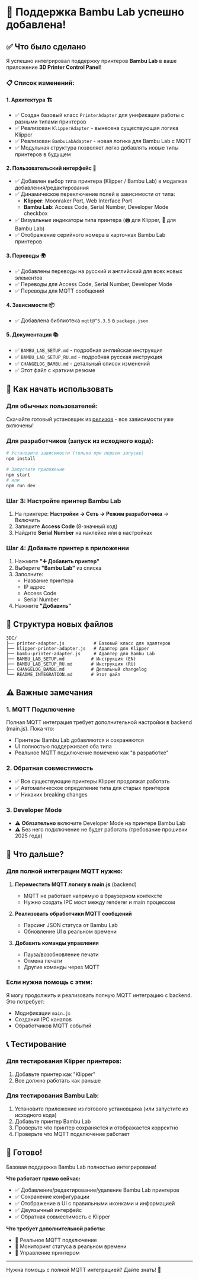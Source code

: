# 🎉 Поддержка Bambu Lab успешно добавлена!

## ✅ Что было сделано

Я успешно интегрировал поддержку принтеров **Bambu Lab** в ваше приложение **3D Printer Control Panel**!

### 📋 Список изменений:

#### 1. **Архитектура** 🏗️
- ✅ Создан базовый класс `PrinterAdapter` для унификации работы с разными типами принтеров
- ✅ Реализован `KlipperAdapter` - вынесена существующая логика Klipper
- ✅ Реализован `BambuLabAdapter` - новая логика для Bambu Lab с MQTT
- ✅ Модульная структура позволяет легко добавлять новые типы принтеров в будущем

#### 2. **Пользовательский интерфейс** 🎨
- ✅ Добавлен выбор типа принтера (Klipper / Bambu Lab) в модалках добавления/редактирования
- ✅ Динамическое переключение полей в зависимости от типа:
  - **Klipper**: Moonraker Port, Web Interface Port
  - **Bambu Lab**: Access Code, Serial Number, Developer Mode checkbox
- ✅ Визуальные индикаторы типа принтера (🖨️ для Klipper, 🎋 для Bambu Lab)
- ✅ Отображение серийного номера в карточках Bambu Lab принтеров

#### 3. **Переводы** 🌍
- ✅ Добавлены переводы на русский и английский для всех новых элементов
- ✅ Переводы для Access Code, Serial Number, Developer Mode
- ✅ Переводы для MQTT сообщений

#### 4. **Зависимости** 📦
- ✅ Добавлена библиотека `mqtt@^5.3.5` в `package.json`

#### 5. **Документация** 📚
- ✅ `BAMBU_LAB_SETUP.md` - подробная английская инструкция
- ✅ `BAMBU_LAB_SETUP_RU.md` - подробная русская инструкция
- ✅ `CHANGELOG_BAMBU.md` - детальный список изменений
- ✅ Этот файл с кратким резюме

## 🚀 Как начать использовать

### Для обычных пользователей:

Скачайте готовый установщик из [релизов](https://github.com/Tombraider2006/KCP/releases/) - все зависимости уже включены!

### Для разработчиков (запуск из исходного кода):

```bash
# Установите зависимости (только при первом запуске)
npm install

# Запустите приложение
npm start
# или
npm run dev
```

### Шаг 3: Настройте принтер Bambu Lab

1. На принтере: **Настройки → Сеть → Режим разработчика** → Включить
2. Запишите **Access Code** (8-значный код)
3. Найдите **Serial Number** на наклейке или в настройках

### Шаг 4: Добавьте принтер в приложении

1. Нажмите **"➕ Добавить принтер"**
2. Выберите **"Bambu Lab"** из списка
3. Заполните:
   - Название принтера
   - IP адрес
   - Access Code
   - Serial Number
4. Нажмите **"Добавить"**

## 📁 Структура новых файлов

```
3DC/
├── printer-adapter.js           # Базовый класс для адаптеров
├── klipper-printer-adapter.js   # Адаптер для Klipper
├── bambu-printer-adapter.js     # Адаптер для Bambu Lab
├── BAMBU_LAB_SETUP.md          # Инструкция (EN)
├── BAMBU_LAB_SETUP_RU.md       # Инструкция (RU)
├── CHANGELOG_BAMBU.md          # Детальный changelog
└── README_INTEGRATION.md       # Этот файл
```

## ⚠️ Важные замечания

### 1. MQTT Подключение
Полная MQTT интеграция требует дополнительной настройки в backend (main.js). Пока что:
- Принтеры Bambu Lab добавляются и сохраняются
- UI полностью поддерживает оба типа
- Реальное MQTT подключение помечено как "в разработке"

### 2. Обратная совместимость
- ✅ Все существующие принтеры Klipper продолжат работать
- ✅ Автоматическое определение типа для старых принтеров
- ✅ Никаких breaking changes

### 3. Developer Mode
- ⚠️ **Обязательно** включите Developer Mode на принтере Bambu Lab
- ⚠️ Без него подключение не будет работать (требование прошивки 2025 года)

## 🔮 Что дальше?

### Для полной интеграции MQTT нужно:

1. **Переместить MQTT логику в main.js** (backend)
   - MQTT не работает напрямую в браузерном контексте
   - Нужно создать IPC мост между renderer и main процессом

2. **Реализовать обработчики MQTT сообщений**
   - Парсинг JSON статуса от Bambu Lab
   - Обновление UI в реальном времени

3. **Добавить команды управления**
   - Пауза/возобновление печати
   - Отмена печати
   - Другие команды через MQTT

### Если нужна помощь с этим:
Я могу продолжить и реализовать полную MQTT интеграцию с backend. Это потребует:
- Модификации `main.js`
- Создания IPC каналов
- Обработчиков MQTT событий

## 📞 Тестирование

### Для тестирования Klipper принтеров:
1. Добавьте принтер как "Klipper"
2. Все должно работать как раньше

### Для тестирования Bambu Lab:
1. Установите приложение из готового установщика (или запустите из исходного кода)
2. Добавьте принтер Bambu Lab
3. Проверьте что принтер сохраняется и отображается корректно
4. Проверьте что MQTT подключение работает

## 🎊 Готово!

Базовая поддержка Bambu Lab полностью интегрирована! 

**Что работает прямо сейчас:**
- ✅ Добавление/редактирование/удаление Bambu Lab принтеров
- ✅ Сохранение конфигурации
- ✅ Отображение в UI с правильными иконками и информацией
- ✅ Двуязычный интерфейс
- ✅ Обратная совместимость с Klipper

**Что требует дополнительной работы:**
- 🔄 Реальное MQTT подключение
- 🔄 Мониторинг статуса в реальном времени
- 🔄 Управление принтером

---

Нужна помощь с полной MQTT интеграцией? Дайте знать! 🚀

